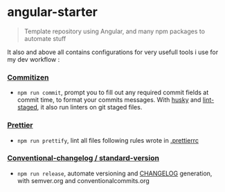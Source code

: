 # angular-starter

> Template repository using Angular, and many npm packages to automate stuff

It also and above all contains configurations for very usefull tools i use for my dev workflow :

### [Commitizen](github.com/commitizen/cz-cli)

* `npm run commit`, prompt you to fill out any required commit fields at commit time, to format your commits messages. With [husky](github.com/typicode/husky) and [lint-staged](github.com/okonet/lint-staged), it also run linters on git staged files.

### [Prettier](github.com/prettier/prettier)

* `npm run prettify`, lint all files following rules wrote in [.prettierrc](./.prettierrc)

### [Conventional-changelog / standard-version](https://github.com/conventional-changelog/standard-version)

* `npm run release`, automate versioning and [CHANGELOG](./CHANGELOG.md) generation, with semver.org and conventionalcommits.org
